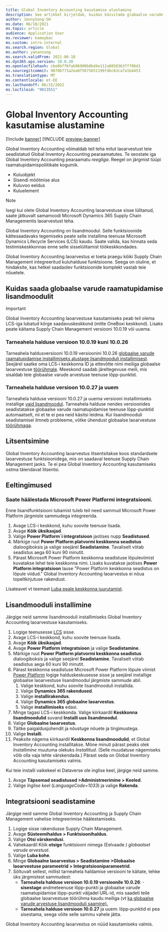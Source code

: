 ```yaml
---
title: Global Inventory Accounting kasutamise alustamine
description: See artikkel kirjeldab, kuidas käivitada globaalse varude raamatupidamisega.
author: JennySong-SH
ms.date: 06/18/2021
ms.topic: article
audience: Application User
ms.reviewer: kamaybac
ms.custom: intro-internal
ms.search.region: Global
ms.author: yanansong
ms.search.validFrom: 2021-06-18
ms.dyn365.ops.version: 10.0.20
ms.openlocfilehash: cbe6bff6fab96900b8bd4e112a8858363fff86d1
ms.sourcegitcommit: 9870b773a2ea8f5675651199fdbc63ca7a1b4453
ms.translationtype: MT
ms.contentlocale: et-EE
ms.lasthandoff: 06/15/2022
ms.locfileid: "9013551"
---
```

# <a name="get-started-with-global-inventory-accounting"></a>Global Inventory Accounting kasutamise alustamine

[!include [banner](../includes/banner.md)]
[!INCLUDE [preview-banner](../includes/preview-banner.md)]
<!--KFM: Preview until 4/30/2022 -->

Global Inventory Accounting võimaldab teil teha mitut laoarvestust teie seadistatud Global Inventory Accounting pearaamatutes. Te seostate iga Global Inventory Accounting pearaamatu *reegliga*. Reegel on järgmist tüüpi raamatupidamispoliitikate kogumik.

- Kuluobjekt
- Sisendi mõõtmise alus
- Kuluvoo eeldus
- Kuluelement

> [!NOTE]
> Isegi kui olete Global Inventory Accounting laoarvestuse sisse lülitanud, saate jätkuvalt samamoodi Microsoft Dynamics 365 Supply Chain Managementis laoarvestust teha.

Global Inventory Accounting on lisandmoodul. Selle funktsioonide kättesaadavaks tegemiseks peate selle installima teenuse Microsoft Dynamics Lifecycle Services (LCS) kaudu. Saate valida, kas hinnata seda testimiskeskkonnas enne selle sisselülitamist töökeskkondades.

Global Inventory Accounting laoarvestus ei toeta praegu kõiki Supply Chain Management integreeritud kuluhalduse funktsioone. Seega on oluline, et hindaksite, kas hetkel saadaolev funktsioonide komplekt vastab teie nõuetele.

## <a name="how-to-get-the-global-inventory-accounting-add-in"></a><a name="sign-up"></a> Kuidas saada globaalse varude raamatupidamise lisandmoodulit

> [!IMPORTANT]
> Global Inventory Accounting laoarvestuse kasutamiseks peab teil olema LCS-iga lubatud kõrge saadavuskeskkond (mitte OneBoxi keskkond). Lisaks peate käitama Supply Chain Management versiooni 10.0.19 või uuema.

### <a name="supply-chain-management-version-10019-to-10026"></a>Tarneahela halduse versioon 10.0.19 kuni 10.0.26

Tarneahela haldusversiooni 10.0.19 versioonini 10.0.26 [globaalse varude raamatupidamise installimiseks alustage lisandmooduli installimisest](#install). Seejärel saatke oma LCS-i keskkonna ID ja ettevõtte nimi meiliga globaalse laoarvestuse [töörühmale](mailto:GlobalInvAccount@microsoft.com). Meeskond saadab järeltegevuse meili, mis sisaldab teie globaalse varude arvestuse teenuse lõpp-punktid.

### <a name="supply-chain-management-version-10027-and-later"></a>Tarneahela halduse versioon 10.0.27 ja uuem

Tarneahela halduse versiooni 10.0.27 ja uuema versiooni installimiseks installige [vaid lisandmoodul](#install). Tarneahela halduse nendes versioonides seadistatakse globaalse varude raamatupidamise teenuse lõpp-punktid automaatselt, nii et te ei pea neid käsitsi leidma. Kui lisandmooduli seadistamisel ilmneb probleeme, võtke ühendust globaalse laoarvestuse [töörühmaga](mailto:GlobalInvAccount@microsoft.com).

## <a name="licensing"></a>Litsentsimine

Global Inventory Accounting laoarvestus litsentsitakse koos standardsete laoarvestuse funktsioonidega, mis on saadaval teenuse Supply Chain Management jaoks. Te ei pea Global Inventory Accounting kasutamiseks ostma täiendavat litsentsi.

## <a name="prerequisites"></a>Eeltingimused

### <a name="set-up-microsoft-power-platform-integration"></a>Saate häälestada Microsoft Power Platformi integratsiooni.

Enne lisandfunktsiooni lubamist tuleb teil need sammud Microsoft Power Platform järgmiste sammudega integreerida.

1. Avage LCS-i keskkond, kuhu soovite teenuse lisada.
1. Avage **Kõik üksikasjad**.
1. Valige **Power Platform`i integratsioon** jaotises nupp **Seadistused**.
1. Märkige ruut **Power Platform platvormi keskkonna seadistus** dialoogiboksis ja valige seejärel **Seadistamine**. Tavaliselt võtab seadistus aega 60 kuni 90 minutit.
1. Pärast Microsoft Power Platform keskkonna seadistuse lõpuleviimist kuvatakse lehel teie keskkonna nimi. Lisaks kuvatakse jaotises **Power Platform integratsioon** lause "Power Platform keskkonna seadistus on lõpule viidud." Global Inventory Accounting laoarvestus ei nõua topeltkirjutuse rakendust.

Lisateavet vt teemast [Luba peale keskkonna juurutamist](../../fin-ops-core/dev-itpro/power-platform/enable-power-platform-integration.md#enable-after-deploy).

## <a name="install-the-add-in"></a><a name="install"></a>Lisandmooduli installimine

Järgige neid samme lisandmooduli installimiseks Global Inventory Accounting laoarvestuse kasutamiseks.

1. Logige teenusesse [LCS](https://lcs.dynamics.com/Logon/Index) sisse.
1. Avage LCS-i keskkond, kuhu soovite teenuse lisada.
1. Avage **Kõik üksikasjad**.
1. Avage **Power Platform integratsioon** ja valige **Seadistamine**.
1. Märkige ruut **Power Platform platvormi keskkonna seadistus** dialoogiboksis ja valige seejärel **Seadistamine**. Tavaliselt võtab seadistus aega 60 kuni 90 minutit.
1. Pärast keskkonna seadistuse Microsoft Power Platform lõpule viimist [Power Platform](https://admin.powerplatform.microsoft.com) logige halduskeskusesse sisse ja seejärel installige globaalse laoarvestuse lisandmoodul järgmiste sammude abil.
   1. Valige keskkond, kuhu soovite lisandmooduli installida.
   1. Valige **Dynamics 365 rakendused**.
   1. Valige **installirakendus**.
   1. Valige **Dynamics 365 globaalne laoarvestus**.
   1. Valige **installimiseks** edasi.
1. Minge tagasi LCS-i keskkonda. Valige kiirkaardil **Keskkonna lisandmoodulid** suvand **Installi uus lisandmoodul**.
1. Valige **Globaalne laoarvestus**.
1. Täitke paigaldusjuhendit ja nõustuge nõuete ja tingimustega.
1. Valige **Installi**.
1. Peaksite nägema kiirkaardil **Keskkonna lisandmoodulid**, et Global Inventory Accounting installitakse. Mõne minuti pärast peaks olek *Installimine* muutuma olekuks *Installitud*. (Selle muudatuse nägemiseks võib olla vaja lehte värskendada.) Pärast seda on Global Inventory Accounting kasutamiseks valmis.

Kui teie installi vaikekeel ei Dataverse ole inglise keel, järgige neid samme.
1. Avage **Täpsemad seadistused \>Administreerimine \> Keeled**.
1. Valige *Inglise keel* (*LanguageCode=1033*) ja valige **Rakenda**.

## <a name="set-up-the-integration"></a>Integratsiooni seadistamine

Järgige neid samme Global Inventory Accounting ja Supply Chain Management vahelise integreerimise häälestamiseks.

1. Logige sisse rakendusse Supply Chain Management.
1. Avage **Süsteemihaldus \> Funktsioonihaldus**.
1. Valige **Otsi värskendusi**.
1. Vahekaardil Kõik **otsige** funktsiooni nimega (Eelvaade *) globaalset varude arvestust*.
1. Valige **Luba kohe**.
1. Minge **Globaalne laoarvestus \> Seadistamine \>Globaalse laoarvestuse parameetrid \> Integratsiooniparameetrid**.
1. Sõltuvalt sellest, millist tarneahela haldamise versiooni te käitate, tehke üks järgmistest sammudest:
    - **Tarneahela halduse versioon 10.0.19 versioonile 10.0.26**: **·** **sisestage** andmeteenuse lõpp-punkti ja globaalse varude raamatupidamise lõpp-punkti väljadel URL-id, mis saadeti teile globaalse laoarvestuse töörühma kaudu meiliga (vt [ka globaalse varude arvestuse lisandmooduli saamine).](#sign-up)
    - **Tarneahela halduse versioon 10.0.27** ja uuem: lõpp-punktid ei pea sisestama, seega võite selle sammu vahele jätta.

Global Inventory Accounting laoarvestus on nüüd kasutamiseks valmis.
